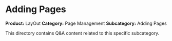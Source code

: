 # Adding Pages

**Product:** LayOut
**Category:** Page Management
**Subcategory:** Adding Pages

This directory contains Q&A content related to this specific subcategory.
